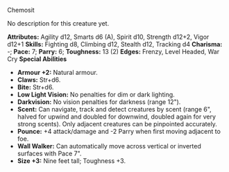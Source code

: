Chemosit

No description for this creature yet.

**Attributes:** Agility d12, Smarts d6 (A), Spirit d10, Strength d12+2,
Vigor d12+1
**Skills:** Fighting d8, Climbing d12, Stealth d12, Tracking d4
**Charisma:** -; **Pace:** 7; **Parry:** 6; **Toughness:** 13 (2)
**Edges:** Frenzy, Level Headed, War Cry
**Special Abilities**
- **Armour +2:** Natural armour.
- **Claws:** Str+d6.
- **Bite:** Str+d6.
- **Low Light Vision:** No penalties for dim or dark lighting.
- **Darkvision:** No vision penalties for darkness (range 12").
- **Scent:** Can navigate, track and detect creatures by scent (range
6", halved for upwind and doubled for downwind, doubled again for very
strong scents). Only adjacent creatures can be pinpointed accurately.
- **Pounce:** +4 attack/damage and -2 Parry when first moving adjacent
to foe.
- **Wall Walker:** Can automatically move across vertical or inverted
surfaces with Pace 7".
- **Size +3:** Nine feet tall; Toughness +3.

